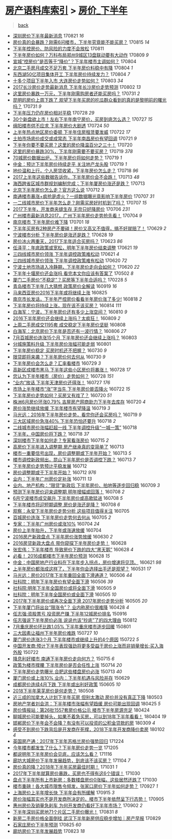 [房产语料库索引](../../README.md)  > [房价_下半年](房价_下半年.md)
====
> [back](../README.md)

- [深圳房价下半年最新消息](http://jkwz.applinzi.com/ittc/7004225868837422097.html#%E6%B7%B1%E5%9C%B3%E6%88%BF%E4%BB%B7%E4%B8%8B%E5%8D%8A%E5%B9%B4%E6%9C%80%E6%96%B0%E6%B6%88%E6%81%AF) 170821 *16* 
- [房价真的会暴跌？刚需6问楼市，下半年究竟能不能买房？](http://jkwz.applinzi.com/ittc/7001924889672680464.html#%E6%88%BF%E4%BB%B7%E7%9C%9F%E7%9A%84%E4%BC%9A%E6%9A%B4%E8%B7%8C%EF%BC%9F%E5%88%9A%E9%9C%806%E9%97%AE%E6%A5%BC%E5%B8%82%EF%BC%8C%E4%B8%8B%E5%8D%8A%E5%B9%B4%E7%A9%B6%E7%AB%9F%E8%83%BD%E4%B8%8D%E8%83%BD%E4%B9%B0%E6%88%BF%EF%BC%9F) 170815 *14* 
- [下半年控房价、防风险的力度不会放松](http://jkwz.applinzi.com/ittc/7000445944108418064.html#%E4%B8%8B%E5%8D%8A%E5%B9%B4%E6%8E%A7%E6%88%BF%E4%BB%B7%E3%80%81%E9%98%B2%E9%A3%8E%E9%99%A9%E7%9A%84%E5%8A%9B%E5%BA%A6%E4%B8%8D%E4%BC%9A%E6%94%BE%E6%9D%BE) 170811  
- [下半年房价如何？万科布局郑州9城区13盘联动要有大动作](http://jkwz.applinzi.com/ittc/6999858730152494097.html#%E4%B8%8B%E5%8D%8A%E5%B9%B4%E6%88%BF%E4%BB%B7%E5%A6%82%E4%BD%95%EF%BC%9F%E4%B8%87%E7%A7%91%E5%B8%83%E5%B1%80%E9%83%91%E5%B7%9E9%E5%9F%8E%E5%8C%BA13%E7%9B%98%E8%81%94%E5%8A%A8%E8%A6%81%E6%9C%89%E5%A4%A7%E5%8A%A8%E4%BD%9C) 170809 *9* 
- [宣城“控房价”是否等于“降价”？下半年楼市主调如何？](http://jkwz.applinzi.com/ittc/6998000676062626833.html#%E5%AE%A3%E5%9F%8E%E2%80%9C%E6%8E%A7%E6%88%BF%E4%BB%B7%E2%80%9D%E6%98%AF%E5%90%A6%E7%AD%89%E4%BA%8E%E2%80%9C%E9%99%8D%E4%BB%B7%E2%80%9D%EF%BC%9F%E4%B8%8B%E5%8D%8A%E5%B9%B4%E6%A5%BC%E5%B8%82%E4%B8%BB%E8%B0%83%E5%A6%82%E4%BD%95%EF%BC%9F) 170804  
- [北京二手房月成交不足万套 下半年房价料稳中有降](http://jkwz.applinzi.com/ittc/6997942217522807824.html#%E5%8C%97%E4%BA%AC%E4%BA%8C%E6%89%8B%E6%88%BF%E6%9C%88%E6%88%90%E4%BA%A4%E4%B8%8D%E8%B6%B3%E4%B8%87%E5%A5%97+%E4%B8%8B%E5%8D%8A%E5%B9%B4%E6%88%BF%E4%BB%B7%E6%96%99%E7%A8%B3%E4%B8%AD%E6%9C%89%E9%99%8D) 170804 *1* 
- [东西湖50亿项目集体开工 下半年房价持续发力？](http://jkwz.applinzi.com/ittc/6997825014882370576.html#%E4%B8%9C%E8%A5%BF%E6%B9%9650%E4%BA%BF%E9%A1%B9%E7%9B%AE%E9%9B%86%E4%BD%93%E5%BC%80%E5%B7%A5+%E4%B8%8B%E5%8D%8A%E5%B9%B4%E6%88%BF%E4%BB%B7%E6%8C%81%E7%BB%AD%E5%8F%91%E5%8A%9B%EF%BC%9F) 170804 *7* 
- [十多个项目下半年入市 大连房价走势如何？](http://jkwz.applinzi.com/ittc/6997524605949182993.html#%E5%8D%81%E5%A4%9A%E4%B8%AA%E9%A1%B9%E7%9B%AE%E4%B8%8B%E5%8D%8A%E5%B9%B4%E5%85%A5%E5%B8%82+%E5%A4%A7%E8%BF%9E%E6%88%BF%E4%BB%B7%E8%B5%B0%E5%8A%BF%E5%A6%82%E4%BD%95%EF%BC%9F) 170803 *34* 
- [2017长沙房价走势最新消息 下半年长沙房价走势预测](http://jkwz.applinzi.com/ittc/6997337048418354192.html#2017%E9%95%BF%E6%B2%99%E6%88%BF%E4%BB%B7%E8%B5%B0%E5%8A%BF%E6%9C%80%E6%96%B0%E6%B6%88%E6%81%AF+%E4%B8%8B%E5%8D%8A%E5%B9%B4%E9%95%BF%E6%B2%99%E6%88%BF%E4%BB%B7%E8%B5%B0%E5%8A%BF%E9%A2%84%E6%B5%8B) 170802 *13* 
- [这里房价暴跌一万元，下半年刚需购房者还能买房吗？](http://jkwz.applinzi.com/ittc/6996558089317516304.html#%E8%BF%99%E9%87%8C%E6%88%BF%E4%BB%B7%E6%9A%B4%E8%B7%8C%E4%B8%80%E4%B8%87%E5%85%83%EF%BC%8C%E4%B8%8B%E5%8D%8A%E5%B9%B4%E5%88%9A%E9%9C%80%E8%B4%AD%E6%88%BF%E8%80%85%E8%BF%98%E8%83%BD%E4%B9%B0%E6%88%BF%E5%90%97%EF%BC%9F) 170731 *2* 
- [昆明的房价上周下跌了 观望下半年买房的吃瓜群众看到的真的是黎明前的曙光吗？](http://jkwz.applinzi.com/ittc/6996444023127294993.html#%E6%98%86%E6%98%8E%E7%9A%84%E6%88%BF%E4%BB%B7%E4%B8%8A%E5%91%A8%E4%B8%8B%E8%B7%8C%E4%BA%86+%E8%A7%82%E6%9C%9B%E4%B8%8B%E5%8D%8A%E5%B9%B4%E4%B9%B0%E6%88%BF%E7%9A%84%E5%90%83%E7%93%9C%E7%BE%A4%E4%BC%97%E7%9C%8B%E5%88%B0%E7%9A%84%E7%9C%9F%E7%9A%84%E6%98%AF%E9%BB%8E%E6%98%8E%E5%89%8D%E7%9A%84%E6%9B%99%E5%85%89%E5%90%97%EF%BC%9F) 170731 *9* 
- [下半年压力仍在房价相对平稳](http://jkwz.applinzi.com/ittc/6995234723742614545.html#%E4%B8%8B%E5%8D%8A%E5%B9%B4%E5%8E%8B%E5%8A%9B%E4%BB%8D%E5%9C%A8%E6%88%BF%E4%BB%B7%E7%9B%B8%E5%AF%B9%E5%B9%B3%E7%A8%B3) 170728 *29* 
- [30个新盘欲上市！左右下半年南宁房价，买房到底怎么选？](http://jkwz.applinzi.com/ittc/6994932805250057233.html#30%E4%B8%AA%E6%96%B0%E7%9B%98%E6%AC%B2%E4%B8%8A%E5%B8%82%EF%BC%81%E5%B7%A6%E5%8F%B3%E4%B8%8B%E5%8D%8A%E5%B9%B4%E5%8D%97%E5%AE%81%E6%88%BF%E4%BB%B7%EF%BC%8C%E4%B9%B0%E6%88%BF%E5%88%B0%E5%BA%95%E6%80%8E%E4%B9%88%E9%80%89%EF%BC%9F) 170727 *15* 
- [绵阳楼市供不应求 下半年房价大剧透](http://jkwz.applinzi.com/ittc/6993880430724776976.html#%E7%BB%B5%E9%98%B3%E6%A5%BC%E5%B8%82%E4%BE%9B%E4%B8%8D%E5%BA%94%E6%B1%82+%E4%B8%8B%E5%8D%8A%E5%B9%B4%E6%88%BF%E4%BB%B7%E5%A4%A7%E5%89%A7%E9%80%8F) 170724 *50* 
- [上半年热点地区房价委顿 下半年住房租赁要发威](http://jkwz.applinzi.com/ittc/6993047852249777168.html#%E4%B8%8A%E5%8D%8A%E5%B9%B4%E7%83%AD%E7%82%B9%E5%9C%B0%E5%8C%BA%E6%88%BF%E4%BB%B7%E5%A7%94%E9%A1%BF+%E4%B8%8B%E5%8D%8A%E5%B9%B4%E4%BD%8F%E6%88%BF%E7%A7%9F%E8%B5%81%E8%A6%81%E5%8F%91%E5%A8%81) 170722 *17* 
- [土拍市场底价成交或成常态 下半年南昌房价有望回调](http://jkwz.applinzi.com/ittc/6992811802474578960.html#%E5%9C%9F%E6%8B%8D%E5%B8%82%E5%9C%BA%E5%BA%95%E4%BB%B7%E6%88%90%E4%BA%A4%E6%88%96%E6%88%90%E5%B8%B8%E6%80%81+%E4%B8%8B%E5%8D%8A%E5%B9%B4%E5%8D%97%E6%98%8C%E6%88%BF%E4%BB%B7%E6%9C%89%E6%9C%9B%E5%9B%9E%E8%B0%83) 170721 *9* 
- [下半年你要不要买房？这里的房价降温百分之三十！](http://jkwz.applinzi.com/ittc/6992427450578240529.html#%E4%B8%8B%E5%8D%8A%E5%B9%B4%E4%BD%A0%E8%A6%81%E4%B8%8D%E8%A6%81%E4%B9%B0%E6%88%BF%EF%BC%9F%E8%BF%99%E9%87%8C%E7%9A%84%E6%88%BF%E4%BB%B7%E9%99%8D%E6%B8%A9%E7%99%BE%E5%88%86%E4%B9%8B%E4%B8%89%E5%8D%81%EF%BC%81) 170720  
- [这里的房价暴跌30%，下半年刚需要不要买房？](http://jkwz.applinzi.com/ittc/6992096628444759057.html#%E8%BF%99%E9%87%8C%E7%9A%84%E6%88%BF%E4%BB%B7%E6%9A%B4%E8%B7%8C30%25%EF%BC%8C%E4%B8%8B%E5%8D%8A%E5%B9%B4%E5%88%9A%E9%9C%80%E8%A6%81%E4%B8%8D%E8%A6%81%E4%B9%B0%E6%88%BF%EF%BC%9F) 170719 *378* 
- [70城房价数据出炉，下半年房价将如何走势？](http://jkwz.applinzi.com/ittc/6991982484294992913.html#70%E5%9F%8E%E6%88%BF%E4%BB%B7%E6%95%B0%E6%8D%AE%E5%87%BA%E7%82%89%EF%BC%8C%E4%B8%8B%E5%8D%8A%E5%B9%B4%E6%88%BF%E4%BB%B7%E5%B0%86%E5%A6%82%E4%BD%95%E8%B5%B0%E5%8A%BF%EF%BC%9F) 170719 *1* 
- [中金：预计下半年房价持续走平 关注地产龙头股](http://jkwz.applinzi.com/ittc/6991955680356221968.html#%E4%B8%AD%E9%87%91%EF%BC%9A%E9%A2%84%E8%AE%A1%E4%B8%8B%E5%8D%8A%E5%B9%B4%E6%88%BF%E4%BB%B7%E6%8C%81%E7%BB%AD%E8%B5%B0%E5%B9%B3+%E5%85%B3%E6%B3%A8%E5%9C%B0%E4%BA%A7%E9%BE%99%E5%A4%B4%E8%82%A1) 170719 *1* 
- [地价温和上行，个人房贷收紧，下半年房价怎么走？](http://jkwz.applinzi.com/ittc/6991664595692176401.html#%E5%9C%B0%E4%BB%B7%E6%B8%A9%E5%92%8C%E4%B8%8A%E8%A1%8C%EF%BC%8C%E4%B8%AA%E4%BA%BA%E6%88%BF%E8%B4%B7%E6%94%B6%E7%B4%A7%EF%BC%8C%E4%B8%8B%E5%8D%8A%E5%B9%B4%E6%88%BF%E4%BB%B7%E6%80%8E%E4%B9%88%E8%B5%B0%EF%BC%9F) 170718 *96* 
- [2017上半年这些数据告诉你，下半年房价会不会跌！](http://jkwz.applinzi.com/ittc/6989713473792377872.html#2017%E4%B8%8A%E5%8D%8A%E5%B9%B4%E8%BF%99%E4%BA%9B%E6%95%B0%E6%8D%AE%E5%91%8A%E8%AF%89%E4%BD%A0%EF%BC%8C%E4%B8%8B%E5%8D%8A%E5%B9%B4%E6%88%BF%E4%BB%B7%E4%BC%9A%E4%B8%8D%E4%BC%9A%E8%B7%8C%EF%BC%81) 170713 *48* 
- [海西跨省区城市群规划编制完成；下半年厦房价涨还是跌？](http://jkwz.applinzi.com/ittc/6989690781521413136.html#%E6%B5%B7%E8%A5%BF%E8%B7%A8%E7%9C%81%E5%8C%BA%E5%9F%8E%E5%B8%82%E7%BE%A4%E8%A7%84%E5%88%92%E7%BC%96%E5%88%B6%E5%AE%8C%E6%88%90%EF%BC%9B%E4%B8%8B%E5%8D%8A%E5%B9%B4%E5%8E%A6%E6%88%BF%E4%BB%B7%E6%B6%A8%E8%BF%98%E6%98%AF%E8%B7%8C%EF%BC%9F) 170713  
- [北京下半年房价怎么走？官方这么说](http://jkwz.applinzi.com/ittc/6989472589985350672.html#%E5%8C%97%E4%BA%AC%E4%B8%8B%E5%8D%8A%E5%B9%B4%E6%88%BF%E4%BB%B7%E6%80%8E%E4%B9%88%E8%B5%B0%EF%BC%9F%E5%AE%98%E6%96%B9%E8%BF%99%E4%B9%88%E8%AF%B4) 170712 *3* 
- [南通楼市暴涨+疯抢是虚火？一组数据曝光竟影响下半年房价](http://jkwz.applinzi.com/ittc/6987584009952298000.html#%E5%8D%97%E9%80%9A%E6%A5%BC%E5%B8%82%E6%9A%B4%E6%B6%A8%2B%E7%96%AF%E6%8A%A2%E6%98%AF%E8%99%9A%E7%81%AB%EF%BC%9F%E4%B8%80%E7%BB%84%E6%95%B0%E6%8D%AE%E6%9B%9D%E5%85%89%E7%AB%9F%E5%BD%B1%E5%93%8D%E4%B8%8B%E5%8D%8A%E5%B9%B4%E6%88%BF%E4%BB%B7) 170707 *31* 
- [一二线城市房价下半年怎么走？刚需买房好时机到了吗？](http://jkwz.applinzi.com/ittc/6987502990498726928.html#%E4%B8%80%E4%BA%8C%E7%BA%BF%E5%9F%8E%E5%B8%82%E6%88%BF%E4%BB%B7%E4%B8%8B%E5%8D%8A%E5%B9%B4%E6%80%8E%E4%B9%88%E8%B5%B0%EF%BC%9F%E5%88%9A%E9%9C%80%E4%B9%B0%E6%88%BF%E5%A5%BD%E6%97%B6%E6%9C%BA%E5%88%B0%E4%BA%86%E5%90%97%EF%BC%9F) 170707 *15* 
- [2017下半年，开发商夹缝生存 无奈只好降房价](http://jkwz.applinzi.com/ittc/6987136193329103877.html#2017%E4%B8%8B%E5%8D%8A%E5%B9%B4%EF%BC%8C%E5%BC%80%E5%8F%91%E5%95%86%E5%A4%B9%E7%BC%9D%E7%94%9F%E5%AD%98+%E6%97%A0%E5%A5%88%E5%8F%AA%E5%A5%BD%E9%99%8D%E6%88%BF%E4%BB%B7) 170706 *231* 
- [广州楼市最新消息2017，广州下半年房价走势抢先看！](http://jkwz.applinzi.com/ittc/6986492151520035844.html#%E5%B9%BF%E5%B7%9E%E6%A5%BC%E5%B8%82%E6%9C%80%E6%96%B0%E6%B6%88%E6%81%AF2017%EF%BC%8C%E5%B9%BF%E5%B7%9E%E4%B8%8B%E5%8D%8A%E5%B9%B4%E6%88%BF%E4%BB%B7%E8%B5%B0%E5%8A%BF%E6%8A%A2%E5%85%88%E7%9C%8B%EF%BC%81) 170704 *9* 
- [南京楼市 下半年房价难下降](http://jkwz.applinzi.com/ittc/6985281451741152260.html#%E5%8D%97%E4%BA%AC%E6%A5%BC%E5%B8%82+%E4%B8%8B%E5%8D%8A%E5%B9%B4%E6%88%BF%E4%BB%B7%E9%9A%BE%E4%B8%8B%E9%99%8D) 170701 *18* 
- [下半年买房有2种房产不要碰！房价又高又不值得，搞不好就赔了！](http://jkwz.applinzi.com/ittc/6984589395691570181.html#%E4%B8%8B%E5%8D%8A%E5%B9%B4%E4%B9%B0%E6%88%BF%E6%9C%892%E7%A7%8D%E6%88%BF%E4%BA%A7%E4%B8%8D%E8%A6%81%E7%A2%B0%EF%BC%81%E6%88%BF%E4%BB%B7%E5%8F%88%E9%AB%98%E5%8F%88%E4%B8%8D%E5%80%BC%E5%BE%97%EF%BC%8C%E6%90%9E%E4%B8%8D%E5%A5%BD%E5%B0%B1%E8%B5%94%E4%BA%86%EF%BC%81) 170629 *2* 
- [宁波楼市分析 下半年房价是涨还是跌？](http://jkwz.applinzi.com/ittc/6984223056791602180.html#%E5%AE%81%E6%B3%A2%E6%A5%BC%E5%B8%82%E5%88%86%E6%9E%90+%E4%B8%8B%E5%8D%8A%E5%B9%B4%E6%88%BF%E4%BB%B7%E6%98%AF%E6%B6%A8%E8%BF%98%E6%98%AF%E8%B7%8C%EF%BC%9F) 170628 *19* 
- [房价冰火两重天，2017下半年适合买房吗？](http://jkwz.applinzi.com/ittc/6982294650080461828.html#%E6%88%BF%E4%BB%B7%E5%86%B0%E7%81%AB%E4%B8%A4%E9%87%8D%E5%A4%A9%EF%BC%8C2017%E4%B8%8B%E5%8D%8A%E5%B9%B4%E9%80%82%E5%90%88%E4%B9%B0%E6%88%BF%E5%90%97%EF%BC%9F) 170623 *86* 
- [任泽平：年底政策或宽松，明年下半年房价结束调整](http://jkwz.applinzi.com/ittc/6981673869831046148.html#%E4%BB%BB%E6%B3%BD%E5%B9%B3%EF%BC%9A%E5%B9%B4%E5%BA%95%E6%94%BF%E7%AD%96%E6%88%96%E5%AE%BD%E6%9D%BE%EF%BC%8C%E6%98%8E%E5%B9%B4%E4%B8%8B%E5%8D%8A%E5%B9%B4%E6%88%BF%E4%BB%B7%E7%BB%93%E6%9D%9F%E8%B0%83%E6%95%B4) 170621 *19* 
- [三四线城市房价领涨 下半年调控政策难松动](http://jkwz.applinzi.com/ittc/6981651227094811652.html#%E4%B8%89%E5%9B%9B%E7%BA%BF%E5%9F%8E%E5%B8%82%E6%88%BF%E4%BB%B7%E9%A2%86%E6%B6%A8+%E4%B8%8B%E5%8D%8A%E5%B9%B4%E8%B0%83%E6%8E%A7%E6%94%BF%E7%AD%96%E9%9A%BE%E6%9D%BE%E5%8A%A8) 170621 *4* 
- [三四线城市房价领涨 下半年调控政策难有松动](http://jkwz.applinzi.com/ittc/6981309014032778245.html#%E4%B8%89%E5%9B%9B%E7%BA%BF%E5%9F%8E%E5%B8%82%E6%88%BF%E4%BB%B7%E9%A2%86%E6%B6%A8+%E4%B8%8B%E5%8D%8A%E5%B9%B4%E8%B0%83%E6%8E%A7%E6%94%BF%E7%AD%96%E9%9A%BE%E6%9C%89%E6%9D%BE%E5%8A%A8) 170620 *72* 
- [宁波土地市场进入冷静期，下半年房价走向会如何？](http://jkwz.applinzi.com/ittc/6981276193939522565.html#%E5%AE%81%E6%B3%A2%E5%9C%9F%E5%9C%B0%E5%B8%82%E5%9C%BA%E8%BF%9B%E5%85%A5%E5%86%B7%E9%9D%99%E6%9C%9F%EF%BC%8C%E4%B8%8B%E5%8D%8A%E5%B9%B4%E6%88%BF%E4%BB%B7%E8%B5%B0%E5%90%91%E4%BC%9A%E5%A6%82%E4%BD%95%EF%BC%9F) 170620 *22* 
- [下半年十堰房价还会涨吗 看完本文你应该有答案了](http://jkwz.applinzi.com/ittc/6963105361803346949.html#%E4%B8%8B%E5%8D%8A%E5%B9%B4%E5%8D%81%E5%A0%B0%E6%88%BF%E4%BB%B7%E8%BF%98%E4%BC%9A%E6%B6%A8%E5%90%97+%E7%9C%8B%E5%AE%8C%E6%9C%AC%E6%96%87%E4%BD%A0%E5%BA%94%E8%AF%A5%E6%9C%89%E7%AD%94%E6%A1%88%E4%BA%86) 170502 *8* 
- [厦门二手房价“不稳定”？买房等下半年合适吗？](http://jkwz.applinzi.com/ittc/6939625673680487428.html#%E5%8E%A6%E9%97%A8%E4%BA%8C%E6%89%8B%E6%88%BF%E4%BB%B7%E2%80%9C%E4%B8%8D%E7%A8%B3%E5%AE%9A%E2%80%9D%EF%BC%9F%E4%B9%B0%E6%88%BF%E7%AD%89%E4%B8%8B%E5%8D%8A%E5%B9%B4%E5%90%88%E9%80%82%E5%90%97%EF%BC%9F) 170228 *5* 
- [青岛楼市下半年几大猜想 政策房价全解读](http://jkwz.applinzi.com/ittc/6879511742396236804.html#%E9%9D%92%E5%B2%9B%E6%A5%BC%E5%B8%82%E4%B8%8B%E5%8D%8A%E5%B9%B4%E5%87%A0%E5%A4%A7%E7%8C%9C%E6%83%B3+%E6%94%BF%E7%AD%96%E6%88%BF%E4%BB%B7%E5%85%A8%E8%A7%A3%E8%AF%BB) 160919 *16* 
- [马来西亚房价2016下半年或将继续上涨](http://jkwz.applinzi.com/ittc/6870261638074205188.html#%E9%A9%AC%E6%9D%A5%E8%A5%BF%E4%BA%9A%E6%88%BF%E4%BB%B72016%E4%B8%8B%E5%8D%8A%E5%B9%B4%E6%88%96%E5%B0%86%E7%BB%A7%E7%BB%AD%E4%B8%8A%E6%B6%A8) 160825  
- [南京市长发话，下半年严控房价看看半年房价涨了多少!](http://jkwz.applinzi.com/ittc/6867621574739493893.html#%E5%8D%97%E4%BA%AC%E5%B8%82%E9%95%BF%E5%8F%91%E8%AF%9D%EF%BC%8C%E4%B8%8B%E5%8D%8A%E5%B9%B4%E4%B8%A5%E6%8E%A7%E6%88%BF%E4%BB%B7%E7%9C%8B%E7%9C%8B%E5%8D%8A%E5%B9%B4%E6%88%BF%E4%BB%B7%E6%B6%A8%E4%BA%86%E5%A4%9A%E5%B0%91%21) 160818 *2* 
- [下半年房价将持续上涨，现在该不该买房？](http://jkwz.applinzi.com/ittc/6865504846354056197.html#%E4%B8%8B%E5%8D%8A%E5%B9%B4%E6%88%BF%E4%BB%B7%E5%B0%86%E6%8C%81%E7%BB%AD%E4%B8%8A%E6%B6%A8%EF%BC%8C%E7%8E%B0%E5%9C%A8%E8%AF%A5%E4%B8%8D%E8%AF%A5%E4%B9%B0%E6%88%BF%EF%BC%9F) 160814 *111* 
- [白海军：宁波，下半年房价还有多少上涨空间？](http://jkwz.applinzi.com/ittc/6864674741599863812.html#%E7%99%BD%E6%B5%B7%E5%86%9B%EF%BC%9A%E5%AE%81%E6%B3%A2%EF%BC%8C%E4%B8%8B%E5%8D%8A%E5%B9%B4%E6%88%BF%E4%BB%B7%E8%BF%98%E6%9C%89%E5%A4%9A%E5%B0%91%E4%B8%8A%E6%B6%A8%E7%A9%BA%E9%97%B4%EF%BC%9F) 160810 *9* 
- [2016下半年房价还会继续上涨吗？太疯狂！](http://jkwz.applinzi.com/ittc/6864402891099603972.html#2016%E4%B8%8B%E5%8D%8A%E5%B9%B4%E6%88%BF%E4%BB%B7%E8%BF%98%E4%BC%9A%E7%BB%A7%E7%BB%AD%E4%B8%8A%E6%B6%A8%E5%90%97%EF%BC%9F%E5%A4%AA%E7%96%AF%E7%8B%82%EF%BC%81) 160809 *2* 
- [上周二手房成交1195套 成交稳定下半年房价坚挺](http://jkwz.applinzi.com/ittc/6863987169152205829.html#%E4%B8%8A%E5%91%A8%E4%BA%8C%E6%89%8B%E6%88%BF%E6%88%90%E4%BA%A41195%E5%A5%97+%E6%88%90%E4%BA%A4%E7%A8%B3%E5%AE%9A%E4%B8%8B%E5%8D%8A%E5%B9%B4%E6%88%BF%E4%BB%B7%E5%9D%9A%E6%8C%BA) 160808  
- [白海军：北京房价下半年是否还有一波行情？](http://jkwz.applinzi.com/ittc/6863184752877765637.html#%E7%99%BD%E6%B5%B7%E5%86%9B%EF%BC%9A%E5%8C%97%E4%BA%AC%E6%88%BF%E4%BB%B7%E4%B8%8B%E5%8D%8A%E5%B9%B4%E6%98%AF%E5%90%A6%E8%BF%98%E6%9C%89%E4%B8%80%E6%B3%A2%E8%A1%8C%E6%83%85%EF%BC%9F) 160806 *27* 
- [7月百城房价连涨15个月 下半年房价还会继续上涨吗？](http://jkwz.applinzi.com/ittc/6862052643752641541.html#7%E6%9C%88%E7%99%BE%E5%9F%8E%E6%88%BF%E4%BB%B7%E8%BF%9E%E6%B6%A815%E4%B8%AA%E6%9C%88+%E4%B8%8B%E5%8D%8A%E5%B9%B4%E6%88%BF%E4%BB%B7%E8%BF%98%E4%BC%9A%E7%BB%A7%E7%BB%AD%E4%B8%8A%E6%B6%A8%E5%90%97%EF%BC%9F) 160803  
- [分城施策料升级 下半年房价涨幅可能走弱](http://jkwz.applinzi.com/ittc/6861298031823160325.html#%E5%88%86%E5%9F%8E%E6%96%BD%E7%AD%96%E6%96%99%E5%8D%87%E7%BA%A7+%E4%B8%8B%E5%8D%8A%E5%B9%B4%E6%88%BF%E4%BB%B7%E6%B6%A8%E5%B9%85%E5%8F%AF%E8%83%BD%E8%B5%B0%E5%BC%B1) 160801  
- [下半年房价稳定 买房时机还不把握？](http://jkwz.applinzi.com/ittc/6860703553122993156.html#%E4%B8%8B%E5%8D%8A%E5%B9%B4%E6%88%BF%E4%BB%B7%E7%A8%B3%E5%AE%9A+%E4%B9%B0%E6%88%BF%E6%97%B6%E6%9C%BA%E8%BF%98%E4%B8%8D%E6%8A%8A%E6%8F%A1%EF%BC%9F) 160730 *9* 
- [限贷即将来袭？下半年房价何去何从](http://jkwz.applinzi.com/ittc/6860609140224951301.html#%E9%99%90%E8%B4%B7%E5%8D%B3%E5%B0%86%E6%9D%A5%E8%A2%AD%EF%BC%9F%E4%B8%8B%E5%8D%8A%E5%B9%B4%E6%88%BF%E4%BB%B7%E4%BD%95%E5%8E%BB%E4%BD%95%E4%BB%8E) 160730 *9* 
- [下半年房价会怎么走？汇率看楼市](http://jkwz.applinzi.com/ittc/6860242188100961285.html#%E4%B8%8B%E5%8D%8A%E5%B9%B4%E6%88%BF%E4%BB%B7%E4%BC%9A%E6%80%8E%E4%B9%88%E8%B5%B0%EF%BC%9F%E6%B1%87%E7%8E%87%E7%9C%8B%E6%A5%BC%E5%B8%82) 160729 *3* 
- [高新区成楼市黑马 下半年这些小区房价将暴涨！](http://jkwz.applinzi.com/ittc/6859968943867036676.html#%E9%AB%98%E6%96%B0%E5%8C%BA%E6%88%90%E6%A5%BC%E5%B8%82%E9%BB%91%E9%A9%AC+%E4%B8%8B%E5%8D%8A%E5%B9%B4%E8%BF%99%E4%BA%9B%E5%B0%8F%E5%8C%BA%E6%88%BF%E4%BB%B7%E5%B0%86%E6%9A%B4%E6%B6%A8%EF%BC%81) 160728 *17* 
- [您认为下半年楼市（房价）走势如何？](http://jkwz.applinzi.com/ittc/6859132742268355589.html#%E6%82%A8%E8%AE%A4%E4%B8%BA%E4%B8%8B%E5%8D%8A%E5%B9%B4%E6%A5%BC%E5%B8%82%EF%BC%88%E6%88%BF%E4%BB%B7%EF%BC%89%E8%B5%B0%E5%8A%BF%E5%A6%82%E4%BD%95%EF%BC%9F) 160728 *151* 
- [“业内”放话 下半年天津房价还得涨！](http://jkwz.applinzi.com/ittc/6859480780400755716.html#%E2%80%9C%E4%B8%9A%E5%86%85%E2%80%9D%E6%94%BE%E8%AF%9D+%E4%B8%8B%E5%8D%8A%E5%B9%B4%E5%A4%A9%E6%B4%A5%E6%88%BF%E4%BB%B7%E8%BF%98%E5%BE%97%E6%B6%A8%EF%BC%81) 160727 *176* 
- [市场上半年楼市“涨”字当先 下半年房价能否降火](http://jkwz.applinzi.com/ittc/6857722578734679044.html#%E5%B8%82%E5%9C%BA%E4%B8%8A%E5%8D%8A%E5%B9%B4%E6%A5%BC%E5%B8%82%E2%80%9C%E6%B6%A8%E2%80%9D%E5%AD%97%E5%BD%93%E5%85%88+%E4%B8%8B%E5%8D%8A%E5%B9%B4%E6%88%BF%E4%BB%B7%E8%83%BD%E5%90%A6%E9%99%8D%E7%81%AB) 160722 *15* 
- [下半年房价走势如何？买房又有戏了？](http://jkwz.applinzi.com/ittc/6856988122134610949.html#%E4%B8%8B%E5%8D%8A%E5%B9%B4%E6%88%BF%E4%BB%B7%E8%B5%B0%E5%8A%BF%E5%A6%82%E4%BD%95%EF%BC%9F%E4%B9%B0%E6%88%BF%E5%8F%88%E6%9C%89%E6%88%8F%E4%BA%86%EF%BC%9F) 160720 *51* 
- [株洲6月房价环涨0.79% 吉屋房产网商助力下半年去库存](http://jkwz.applinzi.com/ittc/6856959829989655556.html#%E6%A0%AA%E6%B4%B26%E6%9C%88%E6%88%BF%E4%BB%B7%E7%8E%AF%E6%B6%A80.79%25+%E5%90%89%E5%B1%8B%E6%88%BF%E4%BA%A7%E7%BD%91%E5%95%86%E5%8A%A9%E5%8A%9B%E4%B8%8B%E5%8D%8A%E5%B9%B4%E5%8E%BB%E5%BA%93%E5%AD%98) 160720 *4* 
- [房价涨势继续放缓 下半年楼市有望降温](http://jkwz.applinzi.com/ittc/6856585314302428164.html#%E6%88%BF%E4%BB%B7%E6%B6%A8%E5%8A%BF%E7%BB%A7%E7%BB%AD%E6%94%BE%E7%BC%93+%E4%B8%8B%E5%8D%8A%E5%B9%B4%E6%A5%BC%E5%B8%82%E6%9C%89%E6%9C%9B%E9%99%8D%E6%B8%A9) 160719 *3* 
- [马光远：2016年下半年房价走势，看完你还会买房吗？](http://jkwz.applinzi.com/ittc/6856493608651457540.html#%E9%A9%AC%E5%85%89%E8%BF%9C%EF%BC%9A2016%E5%B9%B4%E4%B8%8B%E5%8D%8A%E5%B9%B4%E6%88%BF%E4%BB%B7%E8%B5%B0%E5%8A%BF%EF%BC%8C%E7%9C%8B%E5%AE%8C%E4%BD%A0%E8%BF%98%E4%BC%9A%E4%B9%B0%E6%88%BF%E5%90%97%EF%BC%9F) 160719 *9* 
- [三大区域房价急涨40% 下半年恐怕还要升](http://jkwz.applinzi.com/ittc/6856323567314273284.html#%E4%B8%89%E5%A4%A7%E5%8C%BA%E5%9F%9F%E6%88%BF%E4%BB%B7%E6%80%A5%E6%B6%A840%25+%E4%B8%8B%E5%8D%8A%E5%B9%B4%E6%81%90%E6%80%95%E8%BF%98%E8%A6%81%E5%8D%87) 160718 *2* 
- [二线城市房价涨幅赶超一线 下半年调控升级“一城一策”](http://jkwz.applinzi.com/ittc/6856305419768824837.html#%E4%BA%8C%E7%BA%BF%E5%9F%8E%E5%B8%82%E6%88%BF%E4%BB%B7%E6%B6%A8%E5%B9%85%E8%B5%B6%E8%B6%85%E4%B8%80%E7%BA%BF+%E4%B8%8B%E5%8D%8A%E5%B9%B4%E8%B0%83%E6%8E%A7%E5%8D%87%E7%BA%A7%E2%80%9C%E4%B8%80%E5%9F%8E%E4%B8%80%E7%AD%96%E2%80%9D) 160718  
- [下半年，中国房价将下跌？](http://jkwz.applinzi.com/ittc/6856249893206885380.html#%E4%B8%8B%E5%8D%8A%E5%B9%B4%EF%BC%8C%E4%B8%AD%E5%9B%BD%E6%88%BF%E4%BB%B7%E5%B0%86%E4%B8%8B%E8%B7%8C%EF%BC%9F) 160718 *37* 
- [深圳楼市下半年如何走？专家看涨房价](http://jkwz.applinzi.com/ittc/6855010520255693828.html#%E6%B7%B1%E5%9C%B3%E6%A5%BC%E5%B8%82%E4%B8%8B%E5%8D%8A%E5%B9%B4%E5%A6%82%E4%BD%95%E8%B5%B0%EF%BC%9F%E4%B8%93%E5%AE%B6%E7%9C%8B%E6%B6%A8%E6%88%BF%E4%BB%B7) 160715 *2* 
- [高房价下半年进入调整期 房产继承真的变简单了](http://jkwz.applinzi.com/ittc/6854414747398833156.html#%E9%AB%98%E6%88%BF%E4%BB%B7%E4%B8%8B%E5%8D%8A%E5%B9%B4%E8%BF%9B%E5%85%A5%E8%B0%83%E6%95%B4%E6%9C%9F+%E6%88%BF%E4%BA%A7%E7%BB%A7%E6%89%BF%E7%9C%9F%E7%9A%84%E5%8F%98%E7%AE%80%E5%8D%95%E4%BA%86) 160713  
- [楼市一重要信号出现，房价调整期或下半年开始？](http://jkwz.applinzi.com/ittc/6854405696266961925.html#%E6%A5%BC%E5%B8%82%E4%B8%80%E9%87%8D%E8%A6%81%E4%BF%A1%E5%8F%B7%E5%87%BA%E7%8E%B0%EF%BC%8C%E6%88%BF%E4%BB%B7%E8%B0%83%E6%95%B4%E6%9C%9F%E6%88%96%E4%B8%8B%E5%8D%8A%E5%B9%B4%E5%BC%80%E5%A7%8B%EF%BC%9F) 160713 *5* 
- [楼市调控新政频出，昆山下半年房价是否调控下跌？](http://jkwz.applinzi.com/ittc/6854275969032127492.html#%E6%A5%BC%E5%B8%82%E8%B0%83%E6%8E%A7%E6%96%B0%E6%94%BF%E9%A2%91%E5%87%BA%EF%BC%8C%E6%98%86%E5%B1%B1%E4%B8%8B%E5%8D%8A%E5%B9%B4%E6%88%BF%E4%BB%B7%E6%98%AF%E5%90%A6%E8%B0%83%E6%8E%A7%E4%B8%8B%E8%B7%8C%EF%BC%9F) 160713 *7* 
- [下半年房价走势预计平稳发展](http://jkwz.applinzi.com/ittc/6853997894830654468.html#%E4%B8%8B%E5%8D%8A%E5%B9%B4%E6%88%BF%E4%BB%B7%E8%B5%B0%E5%8A%BF%E9%A2%84%E8%AE%A1%E5%B9%B3%E7%A8%B3%E5%8F%91%E5%B1%95) 160712  
- [房价调整期或于下半年开始？](http://jkwz.applinzi.com/ittc/6853790309041046533.html#%E6%88%BF%E4%BB%B7%E8%B0%83%E6%95%B4%E6%9C%9F%E6%88%96%E4%BA%8E%E4%B8%8B%E5%8D%8A%E5%B9%B4%E5%BC%80%E5%A7%8B%EF%BC%9F) 160712 *976* 
- [业内：下半年广州房价定补涨](http://jkwz.applinzi.com/ittc/6853663090956305412.html#%E4%B8%9A%E5%86%85%EF%BC%9A%E4%B8%8B%E5%8D%8A%E5%B9%B4%E5%B9%BF%E5%B7%9E%E6%88%BF%E4%BB%B7%E5%AE%9A%E8%A1%A5%E6%B6%A8) 160711 *13* 
- [业内、地产机构：“限贷”新政后 下半年房价、拍地等逐步回归稳](http://jkwz.applinzi.com/ittc/6852837729129464837.html#%E4%B8%9A%E5%86%85%E3%80%81%E5%9C%B0%E4%BA%A7%E6%9C%BA%E6%9E%84%EF%BC%9A%E2%80%9C%E9%99%90%E8%B4%B7%E2%80%9D%E6%96%B0%E6%94%BF%E5%90%8E+%E4%B8%8B%E5%8D%8A%E5%B9%B4%E6%88%BF%E4%BB%B7%E3%80%81%E6%8B%8D%E5%9C%B0%E7%AD%89%E9%80%90%E6%AD%A5%E5%9B%9E%E5%BD%92%E7%A8%B3) 160709 *3* 
- [预测下半年房价迎来调整期 明年增幅或回落！](http://jkwz.applinzi.com/ittc/6852529310006772741.html#%E9%A2%84%E6%B5%8B%E4%B8%8B%E5%8D%8A%E5%B9%B4%E6%88%BF%E4%BB%B7%E8%BF%8E%E6%9D%A5%E8%B0%83%E6%95%B4%E6%9C%9F+%E6%98%8E%E5%B9%B4%E5%A2%9E%E5%B9%85%E6%88%96%E5%9B%9E%E8%90%BD%EF%BC%81) 160708 *2* 
- [6月宁波楼市成交飙升 下半年房价或高歌猛进](http://jkwz.applinzi.com/ittc/6852522107162067973.html#6%E6%9C%88%E5%AE%81%E6%B3%A2%E6%A5%BC%E5%B8%82%E6%88%90%E4%BA%A4%E9%A3%99%E5%8D%87+%E4%B8%8B%E5%8D%8A%E5%B9%B4%E6%88%BF%E4%BB%B7%E6%88%96%E9%AB%98%E6%AD%8C%E7%8C%9B%E8%BF%9B) 160708 *5* 
- [下半年楼市将迎短期调整 房价是涨还是降？](http://jkwz.applinzi.com/ittc/6852416198641452036.html#%E4%B8%8B%E5%8D%8A%E5%B9%B4%E6%A5%BC%E5%B8%82%E5%B0%86%E8%BF%8E%E7%9F%AD%E6%9C%9F%E8%B0%83%E6%95%B4+%E6%88%BF%E4%BB%B7%E6%98%AF%E6%B6%A8%E8%BF%98%E6%98%AF%E9%99%8D%EF%BC%9F) 160708 *6* 
- [观察：永安下半年房价走势分析 这些项目值得关注](http://jkwz.applinzi.com/ittc/6851442935278863364.html#%E8%A7%82%E5%AF%9F%EF%BC%9A%E6%B0%B8%E5%AE%89%E4%B8%8B%E5%8D%8A%E5%B9%B4%E6%88%BF%E4%BB%B7%E8%B5%B0%E5%8A%BF%E5%88%86%E6%9E%90+%E8%BF%99%E4%BA%9B%E9%A1%B9%E7%9B%AE%E5%80%BC%E5%BE%97%E5%85%B3%E6%B3%A8) 160705  
- [百城房价连涨 下半年房价走势何去何从](http://jkwz.applinzi.com/ittc/6851287260531786757.html#%E7%99%BE%E5%9F%8E%E6%88%BF%E4%BB%B7%E8%BF%9E%E6%B6%A8+%E4%B8%8B%E5%8D%8A%E5%B9%B4%E6%88%BF%E4%BB%B7%E8%B5%B0%E5%8A%BF%E4%BD%95%E5%8E%BB%E4%BD%95%E4%BB%8E) 160705 *2* 
- [专家：下半年广州房价或涨10%](http://jkwz.applinzi.com/ittc/6851057938910938117.html#%E4%B8%93%E5%AE%B6%EF%BC%9A%E4%B8%8B%E5%8D%8A%E5%B9%B4%E5%B9%BF%E5%B7%9E%E6%88%BF%E4%BB%B7%E6%88%96%E6%B6%A810%25) 160704 *24* 
- [房价上半年抬升，下半年或涨速放缓](http://jkwz.applinzi.com/ittc/6850931340933071877.html#%E6%88%BF%E4%BB%B7%E4%B8%8A%E5%8D%8A%E5%B9%B4%E6%8A%AC%E5%8D%87%EF%BC%8C%E4%B8%8B%E5%8D%8A%E5%B9%B4%E6%88%96%E6%B6%A8%E9%80%9F%E6%94%BE%E7%BC%93) 160704  
- [2016房产新政盘点 下半年房价涨势放缓](http://jkwz.applinzi.com/ittc/6849545568929711109.html#2016%E6%88%BF%E4%BA%A7%E6%96%B0%E6%94%BF%E7%9B%98%E7%82%B9+%E4%B8%8B%E5%8D%8A%E5%B9%B4%E6%88%BF%E4%BB%B7%E6%B6%A8%E5%8A%BF%E6%94%BE%E7%BC%93) 160630 *2* 
- [2016房贷新政大盘点 带你窥探下半年房价走势！](http://jkwz.applinzi.com/ittc/6848847770773095429.html#2016%E6%88%BF%E8%B4%B7%E6%96%B0%E6%94%BF%E5%A4%A7%E7%9B%98%E7%82%B9+%E5%B8%A6%E4%BD%A0%E7%AA%A5%E6%8E%A2%E4%B8%8B%E5%8D%8A%E5%B9%B4%E6%88%BF%E4%BB%B7%E8%B5%B0%E5%8A%BF%EF%BC%81) 160628  
- [张宏伟：下半年楼市 导致房价下跌的四大“黑天鹅”](http://jkwz.applinzi.com/ittc/6848842550571697156.html#%E5%BC%A0%E5%AE%8F%E4%BC%9F%EF%BC%9A%E4%B8%8B%E5%8D%8A%E5%B9%B4%E6%A5%BC%E5%B8%82+%E5%AF%BC%E8%87%B4%E6%88%BF%E4%BB%B7%E4%B8%8B%E8%B7%8C%E7%9A%84%E5%9B%9B%E5%A4%A7%E2%80%9C%E9%BB%91%E5%A4%A9%E9%B9%85%E2%80%9D) 160628 *4* 
- [必看！ 2016成都楼市下半年房价预测](http://jkwz.applinzi.com/ittc/6848808390738052101.html#%E5%BF%85%E7%9C%8B%EF%BC%81+2016%E6%88%90%E9%83%BD%E6%A5%BC%E5%B8%82%E4%B8%8B%E5%8D%8A%E5%B9%B4%E6%88%BF%E4%BB%B7%E9%A2%84%E6%B5%8B) 160628 *15* 
- [中金：中国房地产行业料在下半年步入拐点，房价增速将见顶。](http://jkwz.applinzi.com/ittc/6846107426323170308.html#%E4%B8%AD%E9%87%91%EF%BC%9A%E4%B8%AD%E5%9B%BD%E6%88%BF%E5%9C%B0%E4%BA%A7%E8%A1%8C%E4%B8%9A%E6%96%99%E5%9C%A8%E4%B8%8B%E5%8D%8A%E5%B9%B4%E6%AD%A5%E5%85%A5%E6%8B%90%E7%82%B9%EF%BC%8C%E6%88%BF%E4%BB%B7%E5%A2%9E%E9%80%9F%E5%B0%86%E8%A7%81%E9%A1%B6%E3%80%82) 160621 *98* 
- [上半年房价都涨成这样了，下半年你会选择出手还是观望？](http://jkwz.applinzi.com/ittc/6838442949637309445.html#%E4%B8%8A%E5%8D%8A%E5%B9%B4%E6%88%BF%E4%BB%B7%E9%83%BD%E6%B6%A8%E6%88%90%E8%BF%99%E6%A0%B7%E4%BA%86%EF%BC%8C%E4%B8%8B%E5%8D%8A%E5%B9%B4%E4%BD%A0%E4%BC%9A%E9%80%89%E6%8B%A9%E5%87%BA%E6%89%8B%E8%BF%98%E6%98%AF%E8%A7%82%E6%9C%9B%EF%BC%9F) 160531 *17* 
- [马光远：房价2017年下半年重回全面下滑通道？](http://jkwz.applinzi.com/ittc/6829019380461339653.html#%E9%A9%AC%E5%85%89%E8%BF%9C%EF%BC%9A%E6%88%BF%E4%BB%B72017%E5%B9%B4%E4%B8%8B%E5%8D%8A%E5%B9%B4%E9%87%8D%E5%9B%9E%E5%85%A8%E9%9D%A2%E4%B8%8B%E6%BB%91%E9%80%9A%E9%81%93%EF%BC%9F) 160506 *44* 
- [社科院：明年下半年房价有望全面下滑](http://jkwz.applinzi.com/ittc/6828927517767238661.html#%E7%A4%BE%E7%A7%91%E9%99%A2%EF%BC%9A%E6%98%8E%E5%B9%B4%E4%B8%8B%E5%8D%8A%E5%B9%B4%E6%88%BF%E4%BB%B7%E6%9C%89%E6%9C%9B%E5%85%A8%E9%9D%A2%E4%B8%8B%E6%BB%91) 160506 *39* 
- [社科院:明年下半年全国房价或将全面下滑](http://jkwz.applinzi.com/ittc/6828814543631156228.html#%E7%A4%BE%E7%A7%91%E9%99%A2%3A%E6%98%8E%E5%B9%B4%E4%B8%8B%E5%8D%8A%E5%B9%B4%E5%85%A8%E5%9B%BD%E6%88%BF%E4%BB%B7%E6%88%96%E5%B0%86%E5%85%A8%E9%9D%A2%E4%B8%8B%E6%BB%91) 160505 *9* 
- [社科院：明年下半年全国房价或全面下滑](http://jkwz.applinzi.com/ittc/6828788614586434565.html#%E7%A4%BE%E7%A7%91%E9%99%A2%EF%BC%9A%E6%98%8E%E5%B9%B4%E4%B8%8B%E5%8D%8A%E5%B9%B4%E5%85%A8%E5%9B%BD%E6%88%BF%E4%BB%B7%E6%88%96%E5%85%A8%E9%9D%A2%E4%B8%8B%E6%BB%91) 160505 *10* 
- [2017年下半年房价或再次全面下滑 2017年房价走势分析](http://jkwz.applinzi.com/ittc/6828698159874049028.html#2017%E5%B9%B4%E4%B8%8B%E5%8D%8A%E5%B9%B4%E6%88%BF%E4%BB%B7%E6%88%96%E5%86%8D%E6%AC%A1%E5%85%A8%E9%9D%A2%E4%B8%8B%E6%BB%91+2017%E5%B9%B4%E6%88%BF%E4%BB%B7%E8%B5%B0%E5%8A%BF%E5%88%86%E6%9E%90) 160505 *20* 
- [下半年厦门将出台“限涨令”？ 业内称房价很难降](http://jkwz.applinzi.com/ittc/6826068184071144453.html#%E4%B8%8B%E5%8D%8A%E5%B9%B4%E5%8E%A6%E9%97%A8%E5%B0%86%E5%87%BA%E5%8F%B0%E2%80%9C%E9%99%90%E6%B6%A8%E4%BB%A4%E2%80%9D%EF%BC%9F+%E4%B8%9A%E5%86%85%E7%A7%B0%E6%88%BF%E4%BB%B7%E5%BE%88%E9%9A%BE%E9%99%8D) 160428 *4* 
- [任志强:资股票亏 投资房产赚 下半年12城房价排名](http://jkwz.applinzi.com/ittc/6742718748136653829.html#%E4%BB%BB%E5%BF%97%E5%BC%BA%3A%E8%B5%84%E8%82%A1%E7%A5%A8%E4%BA%8F+%E6%8A%95%E8%B5%84%E6%88%BF%E4%BA%A7%E8%B5%9A+%E4%B8%8B%E5%8D%8A%E5%B9%B412%E5%9F%8E%E6%88%BF%E4%BB%B7%E6%8E%92%E5%90%8D) 150916  
- [任志强说下半年房价必涨 说说也该“抄底”了的四大理由](http://jkwz.applinzi.com/ittc/547650615691196757.html#%E4%BB%BB%E5%BF%97%E5%BC%BA%E8%AF%B4%E4%B8%8B%E5%8D%8A%E5%B9%B4%E6%88%BF%E4%BB%B7%E5%BF%85%E6%B6%A8+%E8%AF%B4%E8%AF%B4%E4%B9%9F%E8%AF%A5%E2%80%9C%E6%8A%84%E5%BA%95%E2%80%9D%E4%BA%86%E7%9A%84%E5%9B%9B%E5%A4%A7%E7%90%86%E7%94%B1) 150812  
- [7月重庆房价环比跌1.05% 下半年重庆楼市逐步回暖](http://jkwz.applinzi.com/ittc/547650611425636157.html#7%E6%9C%88%E9%87%8D%E5%BA%86%E6%88%BF%E4%BB%B7%E7%8E%AF%E6%AF%94%E8%B7%8C1.05%25+%E4%B8%8B%E5%8D%8A%E5%B9%B4%E9%87%8D%E5%BA%86%E6%A5%BC%E5%B8%82%E9%80%90%E6%AD%A5%E5%9B%9E%E6%9A%96) 150801  
- [三大因素让福州下半年房价难跌](http://jkwz.applinzi.com/ittc/547650615329498672.html#%E4%B8%89%E5%A4%A7%E5%9B%A0%E7%B4%A0%E8%AE%A9%E7%A6%8F%E5%B7%9E%E4%B8%8B%E5%8D%8A%E5%B9%B4%E6%88%BF%E4%BB%B7%E9%9A%BE%E8%B7%8C) 150727 *10* 
- [厦门房价连涨3个月 下半年楼市或继续上升的4个原因](http://jkwz.applinzi.com/ittc/547650614933641024.html#%E5%8E%A6%E9%97%A8%E6%88%BF%E4%BB%B7%E8%BF%9E%E6%B6%A83%E4%B8%AA%E6%9C%88+%E4%B8%8B%E5%8D%8A%E5%B9%B4%E6%A5%BC%E5%B8%82%E6%88%96%E7%BB%A7%E7%BB%AD%E4%B8%8A%E5%8D%87%E7%9A%844%E4%B8%AA%E5%8E%9F%E5%9B%A0) 150722 *5* 
- [中国开发商:预计下半年表现强劲将更多受益于房价上涨而非销量增长;买入海外股](http://jkwz.applinzi.com/ittc/547650614933644310.html#%E4%B8%AD%E5%9B%BD%E5%BC%80%E5%8F%91%E5%95%86%3A%E9%A2%84%E8%AE%A1%E4%B8%8B%E5%8D%8A%E5%B9%B4%E8%A1%A8%E7%8E%B0%E5%BC%BA%E5%8A%B2%E5%B0%86%E6%9B%B4%E5%A4%9A%E5%8F%97%E7%9B%8A%E4%BA%8E%E6%88%BF%E4%BB%B7%E4%B8%8A%E6%B6%A8%E8%80%8C%E9%9D%9E%E9%94%80%E9%87%8F%E5%A2%9E%E9%95%BF%3B%E4%B9%B0%E5%85%A5%E6%B5%B7%E5%A4%96%E8%82%A1) 150722  
- [降息利好楼市 南通下半年房价走向何方？](http://jkwz.applinzi.com/ittc/547650614967855813.html#%E9%99%8D%E6%81%AF%E5%88%A9%E5%A5%BD%E6%A5%BC%E5%B8%82+%E5%8D%97%E9%80%9A%E4%B8%8B%E5%8D%8A%E5%B9%B4%E6%88%BF%E4%BB%B7%E8%B5%B0%E5%90%91%E4%BD%95%E6%96%B9%EF%BC%9F) 150715 *6* 
- [政策为楼市撑腰 下半年房价是否会任性上涨](http://jkwz.applinzi.com/ittc/547650614987506495.html#%E6%94%BF%E7%AD%96%E4%B8%BA%E6%A5%BC%E5%B8%82%E6%92%91%E8%85%B0+%E4%B8%8B%E5%8D%8A%E5%B9%B4%E6%88%BF%E4%BB%B7%E6%98%AF%E5%90%A6%E4%BC%9A%E4%BB%BB%E6%80%A7%E4%B8%8A%E6%B6%A8) 150714 *20* 
- [下半年房价走势曝光 合肥这些楼盘房价必涨](http://jkwz.applinzi.com/ittc/547650615056973763.html#%E4%B8%8B%E5%8D%8A%E5%B9%B4%E6%88%BF%E4%BB%B7%E8%B5%B0%E5%8A%BF%E6%9B%9D%E5%85%89+%E5%90%88%E8%82%A5%E8%BF%99%E4%BA%9B%E6%A5%BC%E7%9B%98%E6%88%BF%E4%BB%B7%E5%BF%85%E6%B6%A8) 150713 *40* 
- [厦门房价或上涨10% 业内：下半年机遇与风险并存](http://jkwz.applinzi.com/ittc/547650611425296742.html#%E5%8E%A6%E9%97%A8%E6%88%BF%E4%BB%B7%E6%88%96%E4%B8%8A%E6%B6%A810%25+%E4%B8%9A%E5%86%85%EF%BC%9A%E4%B8%8B%E5%8D%8A%E5%B9%B4%E6%9C%BA%E9%81%87%E4%B8%8E%E9%A3%8E%E9%99%A9%E5%B9%B6%E5%AD%98) 150629  
- [成都房价连续4月下跌  下半年或出利好政策](http://jkwz.applinzi.com/ittc/547650611421812250.html#%E6%88%90%E9%83%BD%E6%88%BF%E4%BB%B7%E8%BF%9E%E7%BB%AD4%E6%9C%88%E4%B8%8B%E8%B7%8C++%E4%B8%8B%E5%8D%8A%E5%B9%B4%E6%88%96%E5%87%BA%E5%88%A9%E5%A5%BD%E6%94%BF%E7%AD%96) 150605 *10* 
- [2018下半年莱芜房价是何走势？](http://jkwz.applinzi.com/ittc/7100794547649119249.html#2018%E4%B8%8B%E5%8D%8A%E5%B9%B4%E8%8E%B1%E8%8A%9C%E6%88%BF%E4%BB%B7%E6%98%AF%E4%BD%95%E8%B5%B0%E5%8A%BF%EF%BC%9F) 180508  
- [近三成的加拿大人计划下半年买房 但别太激动 房价并没有真正下降](http://jkwz.applinzi.com/ittc/7098845231044887559.html#%E8%BF%91%E4%B8%89%E6%88%90%E7%9A%84%E5%8A%A0%E6%8B%BF%E5%A4%A7%E4%BA%BA%E8%AE%A1%E5%88%92%E4%B8%8B%E5%8D%8A%E5%B9%B4%E4%B9%B0%E6%88%BF+%E4%BD%86%E5%88%AB%E5%A4%AA%E6%BF%80%E5%8A%A8+%E6%88%BF%E4%BB%B7%E5%B9%B6%E6%B2%A1%E6%9C%89%E7%9C%9F%E6%AD%A3%E4%B8%8B%E9%99%8D) 180503  
- [房地产学者刘会洪：下半年楼市涨幅有望趋缓 房价可能出现回调](http://jkwz.applinzi.com/ittc/7095962108565128208.html#%E6%88%BF%E5%9C%B0%E4%BA%A7%E5%AD%A6%E8%80%85%E5%88%98%E4%BC%9A%E6%B4%AA%EF%BC%9A%E4%B8%8B%E5%8D%8A%E5%B9%B4%E6%A5%BC%E5%B8%82%E6%B6%A8%E5%B9%85%E6%9C%89%E6%9C%9B%E8%B6%8B%E7%BC%93+%E6%88%BF%E4%BB%B7%E5%8F%AF%E8%83%BD%E5%87%BA%E7%8E%B0%E5%9B%9E%E8%B0%83) 180425 *5* 
- [房价情报站：第26批1557套房价格公示 楼市下半年房源充足](http://jkwz.applinzi.com/ittc/7095495520292439051.html#%E6%88%BF%E4%BB%B7%E6%83%85%E6%8A%A5%E7%AB%99%EF%BC%9A%E7%AC%AC26%E6%89%B91557%E5%A5%97%E6%88%BF%E4%BB%B7%E6%A0%BC%E5%85%AC%E7%A4%BA+%E6%A5%BC%E5%B8%82%E4%B8%8B%E5%8D%8A%E5%B9%B4%E6%88%BF%E6%BA%90%E5%85%85%E8%B6%B3) 180424  
- [聊城房价可能要掉头，如果不着急买房，可以到18年下半年看看！](http://jkwz.applinzi.com/ittc/7088055877909349383.html#%E8%81%8A%E5%9F%8E%E6%88%BF%E4%BB%B7%E5%8F%AF%E8%83%BD%E8%A6%81%E6%8E%89%E5%A4%B4%EF%BC%8C%E5%A6%82%E6%9E%9C%E4%B8%8D%E7%9D%80%E6%80%A5%E4%B9%B0%E6%88%BF%EF%BC%8C%E5%8F%AF%E4%BB%A5%E5%88%B018%E5%B9%B4%E4%B8%8B%E5%8D%8A%E5%B9%B4%E7%9C%8B%E7%9C%8B%EF%BC%81) 180404 *19* 
- [邯郸房价下半年会不会降？有没有可以投资的公积金贷款的房](http://jkwz.applinzi.com/ittc/7078427872731857930.html#%E9%82%AF%E9%83%B8%E6%88%BF%E4%BB%B7%E4%B8%8B%E5%8D%8A%E5%B9%B4%E4%BC%9A%E4%B8%8D%E4%BC%9A%E9%99%8D%EF%BC%9F%E6%9C%89%E6%B2%A1%E6%9C%89%E5%8F%AF%E4%BB%A5%E6%8A%95%E8%B5%84%E7%9A%84%E5%85%AC%E7%A7%AF%E9%87%91%E8%B4%B7%E6%AC%BE%E7%9A%84%E6%88%BF) 180309 *4* 
- [感受不到房价下跌背后是开发商在死撑，2018下半年开发商降价卖房](http://jkwz.applinzi.com/ittc/7053931332491543568.html#%E6%84%9F%E5%8F%97%E4%B8%8D%E5%88%B0%E6%88%BF%E4%BB%B7%E4%B8%8B%E8%B7%8C%E8%83%8C%E5%90%8E%E6%98%AF%E5%BC%80%E5%8F%91%E5%95%86%E5%9C%A8%E6%AD%BB%E6%92%91%EF%BC%8C2018%E4%B8%8B%E5%8D%8A%E5%B9%B4%E5%BC%80%E5%8F%91%E5%95%86%E9%99%8D%E4%BB%B7%E5%8D%96%E6%88%BF) 180102 *4* 
- [英国房产通：2017年下半年苏格兰房价强势回归](http://jkwz.applinzi.com/ittc/7050600496211952657.html#%E8%8B%B1%E5%9B%BD%E6%88%BF%E4%BA%A7%E9%80%9A%EF%BC%9A2017%E5%B9%B4%E4%B8%8B%E5%8D%8A%E5%B9%B4%E8%8B%8F%E6%A0%BC%E5%85%B0%E6%88%BF%E4%BB%B7%E5%BC%BA%E5%8A%BF%E5%9B%9E%E5%BD%92) 171224  
- [今年楼市都发生了什么？下半年房价走势一览](http://jkwz.applinzi.com/ittc/7043597909843510289.html#%E4%BB%8A%E5%B9%B4%E6%A5%BC%E5%B8%82%E9%83%BD%E5%8F%91%E7%94%9F%E4%BA%86%E4%BB%80%E4%B9%88%EF%BC%9F%E4%B8%8B%E5%8D%8A%E5%B9%B4%E6%88%BF%E4%BB%B7%E8%B5%B0%E5%8A%BF%E4%B8%80%E8%A7%88) 171205  
- [都说明年下半年房价会见底，应该怎么看？](http://jkwz.applinzi.com/ittc/7036468962005615633.html#%E9%83%BD%E8%AF%B4%E6%98%8E%E5%B9%B4%E4%B8%8B%E5%8D%8A%E5%B9%B4%E6%88%BF%E4%BB%B7%E4%BC%9A%E8%A7%81%E5%BA%95%EF%BC%8C%E5%BA%94%E8%AF%A5%E6%80%8E%E4%B9%88%E7%9C%8B%EF%BC%9F) 171116  
- [廊坊大城房价下半年发展趋势，到底该不该买房？](http://jkwz.applinzi.com/ittc/7032219348364690449.html#%E5%BB%8A%E5%9D%8A%E5%A4%A7%E5%9F%8E%E6%88%BF%E4%BB%B7%E4%B8%8B%E5%8D%8A%E5%B9%B4%E5%8F%91%E5%B1%95%E8%B6%8B%E5%8A%BF%EF%BC%8C%E5%88%B0%E5%BA%95%E8%AF%A5%E4%B8%8D%E8%AF%A5%E4%B9%B0%E6%88%BF%EF%BC%9F) 171104 *7* 
- [房价真的降？2018年下半年买房最佳时期！](http://jkwz.applinzi.com/ittc/7030615774274782225.html#%E6%88%BF%E4%BB%B7%E7%9C%9F%E7%9A%84%E9%99%8D%EF%BC%9F2018%E5%B9%B4%E4%B8%8B%E5%8D%8A%E5%B9%B4%E4%B9%B0%E6%88%BF%E6%9C%80%E4%BD%B3%E6%97%B6%E6%9C%9F%EF%BC%81) 171031 *1* 
- [2017年下半年就算房价暴跌，买房也不得有这6个错误！](http://jkwz.applinzi.com/ittc/7030317655213474832.html#2017%E5%B9%B4%E4%B8%8B%E5%8D%8A%E5%B9%B4%E5%B0%B1%E7%AE%97%E6%88%BF%E4%BB%B7%E6%9A%B4%E8%B7%8C%EF%BC%8C%E4%B9%B0%E6%88%BF%E4%B9%9F%E4%B8%8D%E5%BE%97%E6%9C%89%E8%BF%996%E4%B8%AA%E9%94%99%E8%AF%AF%EF%BC%81) 171030  
- [盘点下半年所有上市新房：多数楼盘房价0涨幅，这些居然还跌了](http://jkwz.applinzi.com/ittc/7030199088249832465.html#%E7%9B%98%E7%82%B9%E4%B8%8B%E5%8D%8A%E5%B9%B4%E6%89%80%E6%9C%89%E4%B8%8A%E5%B8%82%E6%96%B0%E6%88%BF%EF%BC%9A%E5%A4%9A%E6%95%B0%E6%A5%BC%E7%9B%98%E6%88%BF%E4%BB%B70%E6%B6%A8%E5%B9%85%EF%BC%8C%E8%BF%99%E4%BA%9B%E5%B1%85%E7%84%B6%E8%BF%98%E8%B7%8C%E4%BA%86) 171030  
- [楼市重磅！各大城市限售令频发，张家口房价下半年如何走势？](http://jkwz.applinzi.com/ittc/7018049504937509905.html#%E6%A5%BC%E5%B8%82%E9%87%8D%E7%A3%85%EF%BC%81%E5%90%84%E5%A4%A7%E5%9F%8E%E5%B8%82%E9%99%90%E5%94%AE%E4%BB%A4%E9%A2%91%E5%8F%91%EF%BC%8C%E5%BC%A0%E5%AE%B6%E5%8F%A3%E6%88%BF%E4%BB%B7%E4%B8%8B%E5%8D%8A%E5%B9%B4%E5%A6%82%E4%BD%95%E8%B5%B0%E5%8A%BF%EF%BC%9F) 170927 *1* 
- [上海房价上半年增长快 下半年会有所缓解](http://jkwz.applinzi.com/ittc/7013539432538571793.html#%E4%B8%8A%E6%B5%B7%E6%88%BF%E4%BB%B7%E4%B8%8A%E5%8D%8A%E5%B9%B4%E5%A2%9E%E9%95%BF%E5%BF%AB+%E4%B8%8B%E5%8D%8A%E5%B9%B4%E4%BC%9A%E6%9C%89%E6%89%80%E7%BC%93%E8%A7%A3) 170915 *3* 
- [房价涨幅其实也不是开发商所决定的，楼市下半年依然呈下行态势！](http://jkwz.applinzi.com/ittc/7009786229644854289.html#%E6%88%BF%E4%BB%B7%E6%B6%A8%E5%B9%85%E5%85%B6%E5%AE%9E%E4%B9%9F%E4%B8%8D%E6%98%AF%E5%BC%80%E5%8F%91%E5%95%86%E6%89%80%E5%86%B3%E5%AE%9A%E7%9A%84%EF%BC%8C%E6%A5%BC%E5%B8%82%E4%B8%8B%E5%8D%8A%E5%B9%B4%E4%BE%9D%E7%84%B6%E5%91%88%E4%B8%8B%E8%A1%8C%E6%80%81%E5%8A%BF%EF%BC%81) 170905  
- [惠州房价及销量急刹车 为何开发商仍看好下半年市场？](http://jkwz.applinzi.com/ittc/7008560858333185040.html#%E6%83%A0%E5%B7%9E%E6%88%BF%E4%BB%B7%E5%8F%8A%E9%94%80%E9%87%8F%E6%80%A5%E5%88%B9%E8%BD%A6+%E4%B8%BA%E4%BD%95%E5%BC%80%E5%8F%91%E5%95%86%E4%BB%8D%E7%9C%8B%E5%A5%BD%E4%B8%8B%E5%8D%8A%E5%B9%B4%E5%B8%82%E5%9C%BA%EF%BC%9F) 170902 *2* 
- [下半年深圳买房地71个片区二手房价曝光！](http://jkwz.applinzi.com/ittc/7008001824215532560.html#%E4%B8%8B%E5%8D%8A%E5%B9%B4%E6%B7%B1%E5%9C%B3%E4%B9%B0%E6%88%BF%E5%9C%B071%E4%B8%AA%E7%89%87%E5%8C%BA%E4%BA%8C%E6%89%8B%E6%88%BF%E4%BB%B7%E6%9B%9D%E5%85%89%EF%BC%81) 170831 *8* 
- [新房二手房价格全面倒挂 武汉下半年新房供应稳步增加｜房产早报](http://jkwz.applinzi.com/ittc/7007157858603631632.html#%E6%96%B0%E6%88%BF%E4%BA%8C%E6%89%8B%E6%88%BF%E4%BB%B7%E6%A0%BC%E5%85%A8%E9%9D%A2%E5%80%92%E6%8C%82+%E6%AD%A6%E6%B1%89%E4%B8%8B%E5%8D%8A%E5%B9%B4%E6%96%B0%E6%88%BF%E4%BE%9B%E5%BA%94%E7%A8%B3%E6%AD%A5%E5%A2%9E%E5%8A%A0%EF%BD%9C%E6%88%BF%E4%BA%A7%E6%97%A9%E6%8A%A5) 170829  
- [石家庄房价下半年预测](http://jkwz.applinzi.com/ittc/7005686079708202001.html#%E7%9F%B3%E5%AE%B6%E5%BA%84%E6%88%BF%E4%BB%B7%E4%B8%8B%E5%8D%8A%E5%B9%B4%E9%A2%84%E6%B5%8B) 170825 *60* 
- [廊坊房价下半年发展趋势](http://jkwz.applinzi.com/ittc/7004942679279141904.html#%E5%BB%8A%E5%9D%8A%E6%88%BF%E4%BB%B7%E4%B8%8B%E5%8D%8A%E5%B9%B4%E5%8F%91%E5%B1%95%E8%B6%8B%E5%8A%BF) 170823 *18* 
